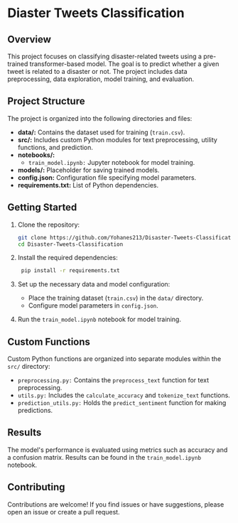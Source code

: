 # Diaster Tweets Classification

## Overview

This project focuses on classifying disaster-related tweets using a pre-trained transformer-based model. The goal is to predict whether a given tweet is related to a disaster or not. The project includes data preprocessing, data exploration, model training, and evaluation.

## Project Structure

The project is organized into the following directories and files:

- **data/:** Contains the dataset used for training (`train.csv`).
- **src/:** Includes custom Python modules for text preprocessing, utility functions, and prediction.
- **notebooks/:**
  - `train_model.ipynb:` Jupyter notebook for model training.
- **models/:** Placeholder for saving trained models.
- **config.json:** Configuration file specifying model parameters.
- **requirements.txt:** List of Python dependencies.

## Getting Started

1. Clone the repository:
   ``` bash
   git clone https://github.com/Yohanes213/Disaster-Tweets-Classification.git
   cd Disaster-Tweets-Classification
    ```

2. Install the required dependencies:
   ```bash
    pip install -r requirements.txt
    ```
   
3. Set up the necessary data and model configuration:
    - Place the training dataset (`train.csv`) in the `data/` directory.
    - Configure model parameters in `config.json`.

4. Run the `train_model.ipynb` notebook for model training.

## Custom Functions

Custom Python functions are organized into separate modules within the `src/` directory:

- `preprocessing.py:` Contains the `preprocess_text` function for text preprocessing.
- `utils.py:` Includes the `calculate_accuracy` and `tokenize_text` functions.
- `prediction_utils.py:` Holds the `predict_sentiment` function for making predictions.

## Results

The model's performance is evaluated using metrics such as accuracy and a confusion matrix. Results can be found in the `train_model.ipynb` notebook.

## Contributing

Contributions are welcome! If you find issues or have suggestions, please open an issue or create a pull request.

   
